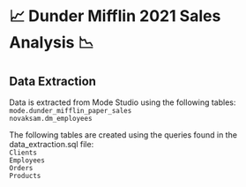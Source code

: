 # :chart_with_upwards_trend: Dunder Mifflin 2021 Sales Analysis :chart_with_downwards_trend:

## Data Extraction
Data is extracted from Mode Studio using the following tables:  
`mode.dunder_mifflin_paper_sales`   
`novaksam.dm_employees`   

The following tables are created using the queries found in the data_extraction.sql file:  
`Clients`   
`Employees`   
`Orders`   
`Products`   

